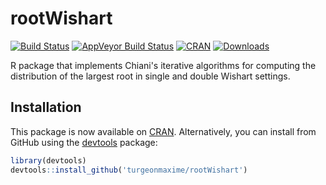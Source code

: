 # rootWishart
[![Build Status](https://travis-ci.org/turgeonmaxime/rootWishart.svg?branch=master)](https://travis-ci.org/turgeonmaxime/rootWishart) [![AppVeyor Build Status](https://ci.appveyor.com/api/projects/status/github/turgeonmaxime/rootWishart?branch=master&svg=true)](https://ci.appveyor.com/project/turgeonmaxime/rootWishart) [![CRAN](https://www.r-pkg.org/badges/version/rootWishart?color=blue)](https://CRAN.R-project.org/package=rootWishart) [![Downloads](https://cranlogs.r-pkg.org/badges/grand-total/rootWishart?color=green)](https://www.r-pkg.org/pkg/rootWishart)

R package that implements Chiani's iterative algorithms for computing the distribution of the largest root in single and double Wishart settings.

## Installation

This package is now available on [CRAN](https://cran.r-project.org/package=rootWishart). Alternatively, you can install from GitHub using the [devtools](https://cran.r-project.org/package=devtools) package:

``` r
library(devtools)
devtools::install_github('turgeonmaxime/rootWishart')
```

